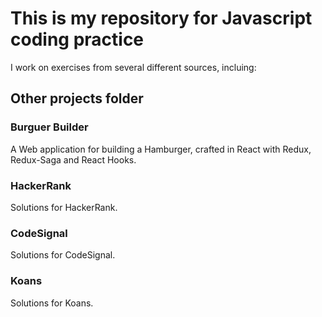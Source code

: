 # This is my repository for Javascript coding practice

I work on exercises from several different sources, incluing:

## Other projects folder

### Burguer Builder

A Web application for building a Hamburger, crafted in React with Redux, Redux-Saga and React Hooks.

### HackerRank

Solutions for HackerRank.

### CodeSignal

Solutions for CodeSignal.

### Koans

Solutions for Koans.
